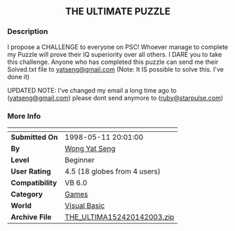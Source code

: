﻿<div align="center">

## THE ULTIMATE PUZZLE


</div>

### Description

I propose a CHALLENGE to everyone on PSC! Whoever manage to complete my Puzzle will prove their IQ superiority over all others. I DARE you to take this challenge. Anyone who has completed this puzzle can send me their Solved.txt file to yatseng@gmail.com (Note: It IS possible to solve this. I've done it)

UPDATED NOTE: I've changed my email a long time ago to (yatseng@gmail.com) please dont send anymore to (ruby@starpulse.com)
 
### More Info
 


<span>             |<span>
---                |---
**Submitted On**   |1998-05-11 20:01:00
**By**             |[Wong Yat Seng](https://github.com/Planet-Source-Code/PSCIndex/blob/master/ByAuthor/wong-yat-seng.md)
**Level**          |Beginner
**User Rating**    |4.5 (18 globes from 4 users)
**Compatibility**  |VB 6\.0
**Category**       |[Games](https://github.com/Planet-Source-Code/PSCIndex/blob/master/ByCategory/games__1-38.md)
**World**          |[Visual Basic](https://github.com/Planet-Source-Code/PSCIndex/blob/master/ByWorld/visual-basic.md)
**Archive File**   |[THE\_ULTIMA152420142003\.zip](https://github.com/Planet-Source-Code/wong-yat-seng-the-ultimate-puzzle__1-42185/archive/master.zip)









